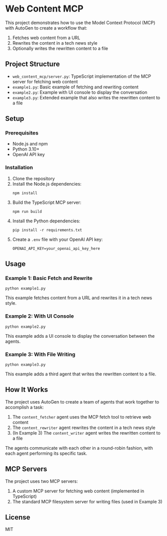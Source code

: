 # Web Content MCP

This project demonstrates how to use the Model Context Protocol (MCP) with AutoGen to create a workflow that:

1. Fetches web content from a URL
2. Rewrites the content in a tech news style
3. Optionally writes the rewritten content to a file

## Project Structure

- `web_content_mcp/server.py`: TypeScript implementation of the MCP server for fetching web content
- `example1.py`: Basic example of fetching and rewriting content
- `example2.py`: Example with UI console to display the conversation
- `example3.py`: Extended example that also writes the rewritten content to a file

## Setup

### Prerequisites

- Node.js and npm
- Python 3.10+
- OpenAI API key

### Installation

1. Clone the repository
2. Install the Node.js dependencies:
   ```
   npm install
   ```
3. Build the TypeScript MCP server:
   ```
   npm run build
   ```
4. Install the Python dependencies:
   ```
   pip install -r requirements.txt
   ```
5. Create a `.env` file with your OpenAI API key:
   ```
   OPENAI_API_KEY=your_openai_api_key_here
   ```

## Usage

### Example 1: Basic Fetch and Rewrite

```
python example1.py
```

This example fetches content from a URL and rewrites it in a tech news style.

### Example 2: With UI Console

```
python example2.py
```

This example adds a UI console to display the conversation between the agents.

### Example 3: With File Writing

```
python example3.py
```

This example adds a third agent that writes the rewritten content to a file.

## How It Works

The project uses AutoGen to create a team of agents that work together to accomplish a task:

1. The `content_fetcher` agent uses the MCP fetch tool to retrieve web content
2. The `content_rewriter` agent rewrites the content in a tech news style
3. (In Example 3) The `content_writer` agent writes the rewritten content to a file

The agents communicate with each other in a round-robin fashion, with each agent performing its specific task.

## MCP Servers

The project uses two MCP servers:

1. A custom MCP server for fetching web content (implemented in TypeScript)
2. The standard MCP filesystem server for writing files (used in Example 3)

## License

MIT
